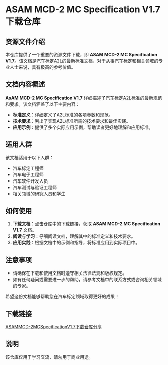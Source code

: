  # ASAM MCD-2 MC Specification V1.7 下载仓库

 ## 资源文件介绍

 本仓库提供了一个重要的资源文件下载，即 **ASAM MCD-2 MC Specification V1.7**。该文档是汽车标定A2L的最新标准文档，对于从事汽车标定和相关领域的专业人士来说，具有极高的参考价值。

 ## 文档内容概述

 **AsAM MCD-2 MC Specification V1.7** 详细描述了汽车标定A2L标准的最新规范和要求。该文档涵盖了以下主要内容：

 - **标准定义**：详细定义了A2L标准的各项参数和规范。
 - **技术要求**：列出了实现A2L标准所需的技术要求和最佳实践。
 - **应用示例**：提供了多个实际应用示例，帮助读者更好地理解和应用标准。

 ## 适用人群

 该文档适用于以下人群：

 - 汽车标定工程师
 - 汽车电子工程师
 - 汽车软件开发人员
 - 汽车测试与验证工程师
 - 相关领域的研究人员和学生

 ## 如何使用

 1. **下载文档**：点击仓库中的下载链接，获取 **ASAM MCD-2 MC Specification V1.7** 文档。
 2. **阅读与学习**：仔细阅读文档，理解其中的标准定义和技术要求。
 3. **应用实践**：根据文档中的示例和指导，将标准应用到实际项目中。

 ## 注意事项

 - 请确保在下载和使用文档时遵守相关法律法规和版权规定。
 - 如有任何疑问或需要进一步的帮助，请参考文档中的联系方式或咨询相关领域的专家。

 希望这份文档能够帮助您在汽车标定领域取得更好的成果！

 ## 下载链接
 [ASAMMCD-2MCSpecificationV1.7下载仓库分享](https://pan.quark.cn/s/a82795303744)

 ## 说明

 该仓库仅用于学习交流，请勿用于商业用途。
